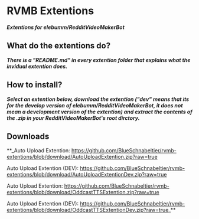 # RVMB Extentions
**_Extentions for elebumm/RedditVideoMakerBot_**

## What do the extentions do?
**_There is a "README.md" in every extention folder that explains what the invidual extention does._**

## How to install?
**_Select an extention below, download the extention ("dev" means that its for the develop version of elebumm/RedditVideoMakerBot, it does not mean a development version of the extention) and extract the contents of the .zip in your RedditVideoMakerBot's root dirctory._**

## Downloads
**_Auto Upload Extention: https://github.com/BlueSchnabeltier/rvmb-extentions/blob/download/AutoUploadExtention.zip?raw=true

Auto Upload Extention (DEV): https://github.com/BlueSchnabeltier/rvmb-extentions/blob/download/AutoUploadExtentionDev.zip?raw=true

Auto Upload Extention: https://github.com/BlueSchnabeltier/rvmb-extentions/blob/download/OddcastTTSExtention.zip?raw=true

Auto Upload Extention (DEV): https://github.com/BlueSchnabeltier/rvmb-extentions/blob/download/OddcastTTSExtentionDev.zip?raw=true_**
